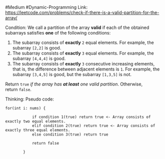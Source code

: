 #Medium #Dynamic-Programming
Link: https://leetcode.com/problems/check-if-there-is-a-valid-partition-for-the-array/

Condition:
We call a partition of the array **valid** if each of the obtained subarrays satisfies **one** of the following conditions:

1. The subarray consists of **exactly** `2` equal elements. For example, the subarray `[2,2]` is good.
2. The subarray consists of **exactly** `3` equal elements. For example, the subarray `[4,4,4]` is good.
3. The subarray consists of **exactly** `3` consecutive increasing elements, that is, the difference between adjacent elements is `1`. For example, the subarray `[3,4,5]` is good, but the subarray `[1,3,5]` is not.

Return `true` _if the array has **at least** one valid partition_. Otherwise, return `false`.

Thinking:
Pseudo code:

```
for(int i: nums) {

            if condition 1(true) return true <- Array consists of exactly two equal elements.
            elif condition 2(true) return true <- Array consists of exactly three equal elements.
            else condition 3(true) return true

            return false

        }
```

